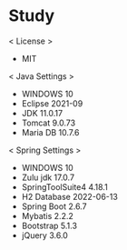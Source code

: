 # Study

< License >
 - MIT

< Java Settings >
 - WINDOWS 10
 - Eclipse 2021-09
 - JDK 11.0.17
 - Tomcat 9.0.73
 - Maria DB 10.7.6

< Spring Settings >
 - WINDOWS 10
 - Zulu jdk 17.0.7
 - SpringToolSuite4 4.18.1
 - H2 Database 2022-06-13
 - Spring Boot 2.6.7
 - Mybatis 2.2.2
 - Bootstrap 5.1.3
 - jQuery 3.6.0